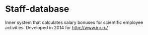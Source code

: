 # Staff-database

Inner system that calculates salary bonuses for scientific employee activities.
Developed in 2014 for http://www.inr.ru/ 
